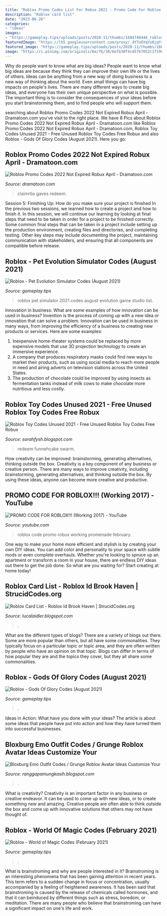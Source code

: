 ```yaml
---
title: "Roblox Promo Codes List For Robux 2021 : Promo Code For Roblox!!! (working 2017)"
description: "Roblox card list"
date: "2023-06-26"
categories:
- "ideas"
images:
- "https://gameplay.tips/uploads/posts/2020-11/thumbs/1604740446_roblox.jpg"
featuredImage: "https://lh5.googleusercontent.com/proxy/_dtToOYqYu0jqYrFJR1YZoa5wX_PiPFHmo3OhV0UTpCz19LhWHAKAGCILqewGQOM0hitgHEHeCkl7xR6fHctz2jWt9mLvipi8JO3_6a2-e9rbg=w1200-h630-p-k-no-nu"
featured_image: "https://gameplay.tips/uploads/posts/2020-11/thumbs/1604740446_roblox.jpg"
image: "https://i.pinimg.com/originals/6e/fb/30/6efb30f4cd57b7052c1f190eab0ecc02.jpg"
---
```



Why do people want to know what are big ideas?
People want to know what big ideas are because they think they can improve their own life or the lives of others. Ideas can be anything from a new way of doing business to a new way of thinking about the world. Even small things can have big impacts on people's lives. There are many different ways to create big ideas, and everyone has their own unique perspective on what is possible. The important thing is to consider the consequences of your ideas before you start brainstorming them, and to find people who will support them.

	

		
searching about Roblox Promo Codes 2022 Not Expired Robux April - Dramatoon.com you've visit to the right place. We have 8 Pics about Roblox Promo Codes 2022 Not Expired Robux April - Dramatoon.com like Roblox Promo Codes 2022 Not Expired Robux April - Dramatoon.com, Roblox Toy Codes Unused 2021 - Free Unused Roblox Toy Codes Free Robux and also Roblox - Gods Of Glory Codes (August 2021). Here you go:
		
    
## Roblox Promo Codes 2022 Not Expired Robux April - Dramatoon.com

<img loading=lazy src="https://i.pinimg.com/originals/6e/fb/30/6efb30f4cd57b7052c1f190eab0ecc02.jpg" onerror="this.onerror=null;this.src='https://tse2.mm.bing.net/th?id=OIP.Ly7tdFMRnOywH20nzvXGzQHaFj&amp;pid=15.1';" alt="Roblox Promo Codes 2022 Not Expired Robux April - Dramatoon.com">

_Source: dramatoon.com_

>claimrbx gaves redeem. 

	

Session 5: Finishing Up: How do you make sure your project is finished
In the previous two sessions, we learned how to create a project and how to finish it. In this session, we will continue our learning by looking at final steps that need to be taken in order for a project to be finished correctly.
Some common final steps that can be taken in a project include setting up the production environment, creating files and directories, and completing testing. Other key steps may include documenting the project, maintaining communication with stakeholders, and ensuring that all components are compatible before release.

    
## Roblox - Pet Evolution Simulator Codes (August 2021)

<img loading=lazy src="https://gameplay.tips/uploads/posts/2021-01/1609778456_roblox.jpg" onerror="this.onerror=null;this.src='https://tse4.mm.bing.net/th?id=OIP.5II7yp4e0jCkEs88By2LIAHaFG&amp;pid=15.1';" alt="Roblox - Pet Evolution Simulator Codes (August 2021)">

_Source: gameplay.tips_

>roblox pet simulator 2021 codes august evolution game studio list. 

	

Innovation in business: What are some examples of how innovation can be used in business?
Invention is the process of coming up with a new idea or innovation that can solve a problem. Innovation can be used in business in many ways, from improving the efficiency of a business to creating new products or services. Here are some examples: 
1. Inexpensive home-theater systems could be replaced by more expensive models that use 3D projection technology to create an immersive experience. 
2. A company that produces respiratory masks could find new ways to market their products, such as using social media to reach more people in need and airing adverts on television stations across the United States. 
3. The production of chocolate could be improved by using insects as fermentation tanks instead of milk cows to make chocolate more nutritious and less costly. 

    
## Roblox Toy Codes Unused 2021 - Free Unused Roblox Toy Codes Free Robux

<img loading=lazy src="https://lh5.googleusercontent.com/proxy/GIe5VVICdNx3ZyauSQK6gGfbklTbcVIdEtV3YN8HNgjIVYpbGnW3WE_0kJvj8olsIcB9iCxKXolqvcy6uj9ikjSjIUY7B51fx_No5AQ9=w1200-h630-p-k-no-nu" onerror="this.onerror=null;this.src='https://tse3.mm.bing.net/th?id=OIP.FBj59W6JAA7vUYwaYIcxpAHaFj&amp;pid=15.1';" alt="Roblox Toy Codes Unused 2021 - Free Unused Roblox Toy Codes Free Robux">

_Source: sarahfysh.blogspot.com_

>redeem funnehcake swarm. 

	

How creativity can be improved: brainstorming, generating alternatives, thinking outside the box.
Creativity is a key component of any business or creative person. There are many ways to improve creativity, including brainstorming, generating alternatives, and thinking outside the box. By using these ideas, anyone can become more creative and productive.

    
## PROMO CODE FOR ROBLOX!!! (Working 2017) - YouTube

<img loading=lazy src="https://i.ytimg.com/vi/T1Kng1MuoR8/hqdefault.jpg" onerror="this.onerror=null;this.src='https://tse4.mm.bing.net/th?id=OIP.2WNPEfqPZJIhBL143yXYbQHaFj&amp;pid=15.1';" alt="PROMO CODE FOR ROBLOX!!! (Working 2017) - YouTube">

_Source: youtube.com_

>roblox code promo robux working promenade february. 

	

One way to make your home more efficient and stylish is by creating your own DIY ideas. You can add color and personality to your space with subtle mods or even complete overhauls. Whether you're looking to spruce up an apartment or transform a room in your house, there are endless DIY ideas out there to get the job done. So what are you waiting for? Start creating at home today!

    
## Roblox Card List - Roblox Id Brook Haven | StrucidCodes.org

<img loading=lazy src="https://lh5.googleusercontent.com/proxy/_dtToOYqYu0jqYrFJR1YZoa5wX_PiPFHmo3OhV0UTpCz19LhWHAKAGCILqewGQOM0hitgHEHeCkl7xR6fHctz2jWt9mLvipi8JO3_6a2-e9rbg=w1200-h630-p-k-no-nu" onerror="this.onerror=null;this.src='https://tse1.mm.bing.net/th?id=OIP.R5lL6d2WXbvbHQjPb__2QAHaD4&amp;pid=15.1';" alt="Roblox Card List - Roblox Id Brook Haven | StrucidCodes.org">

_Source: lucalaidler.blogspot.com_

>. 

	

What are the different types of blogs?
There are a variety of blogs out there. Some are more popular than others, but all have some commonalities. They typically focus on a particular topic or topic area, and they are often written by people who have an opinion on that topic. Blogs can differ in terms of how popular they are and the topics they cover, but they all share some commonalities.

    
## Roblox - Gods Of Glory Codes (August 2021)

<img loading=lazy src="https://gameplay.tips/uploads/posts/2020-12/thumbs/1608141288_roblox.jpg" onerror="this.onerror=null;this.src='https://tse1.mm.bing.net/th?id=OIP.o4BdCsy73hiVJi8-RVNSjAHaD7&amp;pid=15.1';" alt="Roblox - Gods Of Glory Codes (August 2021)">

_Source: gameplay.tips_

>. 

	

Ideas in Action: What have you done with your ideas?
The article is about some ideas that people have put into action and how they have turned them into successful businesses.

    
## Bloxburg Emo Outfit Codes / Grunge Roblox Avatar Ideas Customize Your

<img loading=lazy src="https://lh3.googleusercontent.com/proxy/aH5fwh4IFjIox6rzG6aU84OYmLWe0n-YSx-xLhIeR6l0k8EJDgNMvGFO_oFVor_EjcS5YA_r__x3FazVN4mbidsX0YqnipIoB7M9r4Z6CW4fglPlj5FA5bEp7eErj9mw=w1200-h630-p-k-no-nu" onerror="this.onerror=null;this.src='https://tse3.mm.bing.net/th?id=OIP.XxgyCkdpkyyGMkHzLvIatgHaFw&amp;pid=15.1';" alt="Bloxburg Emo Outfit Codes / Grunge Roblox Avatar Ideas Customize Your">

_Source: ranggapamungkasih.blogspot.com_

>. 

	

What is creativity?
Creativity is an important factor in any business or creative endeavor. It can be used to come up with new ideas, or to create something new and amazing. Creative people are often able to think outside the box and come up with innovative solutions that others may not have thought of.

    
## Roblox - World Of Magic Codes (February 2021)

<img loading=lazy src="https://gameplay.tips/uploads/posts/2020-11/thumbs/1604740446_roblox.jpg" onerror="this.onerror=null;this.src='https://tse4.mm.bing.net/th?id=OIP.vLUjbckQSGRVFn3VXpychwHaD7&amp;pid=15.1';" alt="Roblox - World of Magic Codes (February 2021)">

_Source: gameplay.tips_

>. 

	

What is brainstroming and why are people interested in it?
Brainstroming is an interesting phenomena that has been gaining attention in recent years. This term refers to a sudden change in focus or concentration, usually accompanied by a feeling of heightened awareness. It has been said that brainstroming is caused by the release of chemicals called hormones, and that it can beinduced by different things such as stress, boredom, or meditation. There are many people who believe that brainstroming can have a significant impact on one's life and work.


